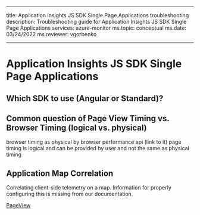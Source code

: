 
---

title: Application Insights JS SDK Single Page Applications troubleshooting 
description: Troubleshooting guide for Application Insights JS SDK Single Page Applications
services: azure-monitor
ms.topic: conceptual
ms.date: 03/24/2022
ms.reviewer: vgorbenko

---

# Application Insights JS SDK Single Page Applications


## Which SDK to use (Angular or Standard)?

## Common question of Page View Timing vs. Browser Timing (logical vs. physical)

browser timing as physical by browser performance api (link to it) page timing is logical
and can be provided by user and not the same as physical timing 

## Application Map Correlation

Correlating client-side telemetry on a map.
Information for properly configuring this is missing from our documentation.


[PageView](./data-model-pageview-telemetry.md)
